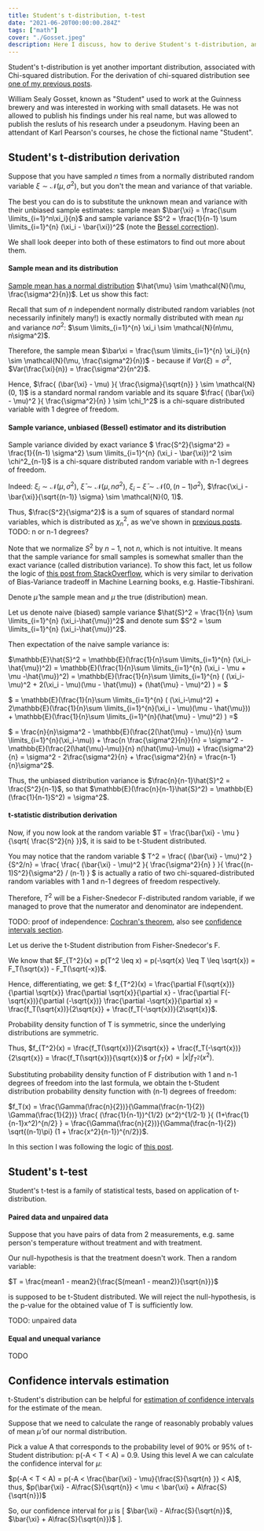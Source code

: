 ```yaml
---
title: Student's t-distribution, t-test
date: "2021-06-20T00:00:00.284Z"
tags: ["math"]
cover: "./Gosset.jpeg"
description: Here I discuss, how to derive Student's t-distribution, an important statistical distribution, used as a basis for t-test.
---
```


Student's t-distribution is yet another important distribution, associated with Chi-squared distribution. For the 
derivation of chi-squared distribution see [one of my previous posts](/2021-06-09-1).

William Sealy Gosset, known as "Student" used to work at the Guinness brewery and was interested in working with small
datasets. He was not allowed to publish his findings under his real name, but was allowed to publish the resluts of his 
research under a pseudonym. Having been an attendant of Karl Pearson's courses, he chose the fictional name "Student".

Student's t-distribution derivation
-----------------------------------

Suppose that you have sampled $n$ times from a normally distributed random variable $\xi \sim \mathcal{N}(\mu, \sigma^2)$, but you don't the mean and variance of that variable. 

The best you can do is to substitute the unknown mean and variance with their unbiased sample estimates: sample mean $\bar{\xi} = \frac{\sum \limits_{i=1}^n\xi_i}{n}$ and 
sample variance $S^2 = \frac{1}{n-1} \sum \limits_{i=1}^{n} (\xi_i - \bar{\xi})^2$ (note the [Bessel correction](https://en.wikipedia.org/wiki/Bessel%27s_correction)).

We shall look deeper into both of these estimators to find out more about them.

#### Sample mean and its distribution

[Sample mean has a normal distribution](https://en.wikipedia.org/wiki/Normal_distribution#Sample_mean) $\hat{\mu} \sim \mathcal{N}(\mu, \frac{\sigma^2}{n})$. Let us show this fact:

Recall that sum of $n$ independent normally distributed random variables (not necessarily infinitely many!) is exactly normally distributed with mean $n\mu$ and variance $n\sigma^2$: $\sum \limits_{i=1}^{n} \xi_i \sim \mathcal{N}(n\mu, n\sigma^2)$.

Therefore, the sample mean $\bar\xi = \frac{\sum \limits_{i=1}^{n} \xi_i}{n} \sim \mathcal{N}(\mu, \frac{\sigma^2}{n})$ - because if $Var(\xi) = \sigma^2$, $Var(\frac{\xi}{n}) = \frac{\sigma^2}{n^2}$.

Hence, $\frac{ (\bar{\xi} - \mu) }{ \frac{\sigma}{\sqrt{n}} } \sim \mathcal{N}(0, 1)$ is a standard normal random variable and its square $\frac{ (\bar{\xi} - \mu)^2 }{ \frac{\sigma^2}{n} } \sim \chi_1^2$ is a chi-square distributed variable with 1 degree of freedom.

#### Sample variance, unbiased (Bessel) estimator and its distribution

Sample variance divided by exact variance $ \frac{S^2}{\sigma^2} = \frac{1}{(n-1) \sigma^2} \sum \limits_{i=1}^{n} (\xi_i - \bar{\xi})^2 \sim \chi^2_{n-1}$ is a chi-square distributed random variable with n-1 degrees of freedom.

Indeed: $\xi_i \sim \mathcal{N}(\mu, \sigma^2)$, $\bar{\xi} \sim \mathcal{N}(\mu, n\sigma^2)$, $\xi_i - \bar{\xi} \sim \mathcal{N}(0, (n-1)\sigma^2)$, $\frac{\xi_i - \bar{\xi}}{\sqrt{(n-1)} \sigma} \sim \mathcal{N}(0, 1)$.

Thus, $\frac{S^2}{\sigma^2}$ is a sum of squares of standard normal variables, which is distributed as $\chi^2_n$, as we've shown in [previous posts](/2021-06-09-1). TODO: n or n-1 degrees?

Note that we normalize $S^2$ by $n-1$, not $n$, which is not intuitive. It means  that the sample variance for small samples is somewhat smaller than the exact variance (called distribution variance). To show this fact, let us follow the logic of 
[this post from StackOverflow](https://math.stackexchange.com/questions/61251/intuitive-explanation-of-bessels-correction), which is very similar to derivation of Bias-Variance tradeoff in Machine Learning books, e.g. Hastie-Tibshirani.

Denote $\hat{\mu}$ the sample mean and $\mu$ the true (distribution) mean.

Let us denote naive (biased) sample variance $\hat{S}^2 = \frac{1}{n} \sum \limits_{i=1}^{n} (\xi_i-\hat{\mu})^2$ and denote sum $S^2 = \sum \limits_{i=1}^{n} (\xi_i-\hat{\mu})^2$. 

Then expectation of the naive sample variance is:

$\mathbb{E}\hat{S}^2 = \mathbb{E}(\frac{1}{n}\sum \limits_{i=1}^{n} (\xi_i-\hat{\mu})^2) = \mathbb{E}(\frac{1}{n}\sum \limits_{i=1}^{n} (\xi_i - \mu + \mu -\hat{\mu})^2) = \mathbb{E}(\frac{1}{n}\sum \limits_{i=1}^{n} ( (\xi_i-\mu)^2 + 2(\xi_i - \mu)(\mu - \hat{\mu}) + (\hat{\mu} - \mu)^2) ) = $

$ = \mathbb{E}(\frac{1}{n}\sum \limits_{i=1}^{n} ( (\xi_i-\mu)^2) + 2\mathbb{E}(\frac{1}{n}\sum \limits_{i=1}^{n}(\xi_i - \mu)(\mu - \hat{\mu})) + \mathbb{E}(\frac{1}{n}\sum \limits_{i=1}^{n}(\hat{\mu} - \mu)^2) ) =$

$ = \frac{n}{n}\sigma^2 - \mathbb{E}(\frac{2(\hat{\mu} - \mu)}{n} \sum \limits_{i=1}^{n}(\xi_i-\mu)) + \frac{n \frac{\sigma^2}{n}}{n} = \sigma^2 - \mathbb{E}(\frac{2(\hat{\mu}-\mu)}{n} n(\hat{\mu}-\mu)) + \frac{\sigma^2}{n} = \sigma^2 - 2\frac{\sigma^2}{n} + \frac{\sigma^2}{n} = \frac{n-1}{n}\sigma^2$.

Thus, the unbiased distribution variance is $\frac{n}{n-1}\hat{S}^2 = \frac{S^2}{n-1}$, so that $\mathbb{E}(\frac{n}{n-1}\hat{S}^2) = \mathbb{E}(\frac{1}{n-1}S^2) = \sigma^2$.

#### t-statistic distribution derivation


Now, if you now look at the random variable $T = \frac{\bar{\xi} - \mu }{\sqrt{ \frac{S^2}{n} }}$, it is said to be t-Student distributed.

You may notice that the random variable $ T^2 = \frac{ (\bar{\xi} - \mu)^2 }{S^2/n} = \frac{ \frac{ (\bar{\xi} - \mu)^2 }{ \frac{\sigma^2}{n} } }{ \frac{(n-1)S^2}{\sigma^2} / (n-1) } $ is actually a ratio of two chi-squared-distributed random variables
with 1 and n-1 degrees of freedom respectively.

Therefore, $T^2$ will be a Fisher-Snedecor F-distributed random variable, if we managed to prove that the numerator and denominator are independent.

TODO: proof of independence: [Cochran's theorem](https://en.wikipedia.org/wiki/Cochran%27s_theorem), also see [confidence intervals section](https://en.wikipedia.org/wiki/Normal_distribution#Confidence_intervals).

Let us derive the t-Student distribution from Fisher-Snedecor's F. 

We know that $F_{T^2}(x) = p(T^2 \leq x) = p(-\sqrt{x} \leq T \leq \sqrt{x}) = F_T(\sqrt{x}) - F_T(\sqrt{-x})$.

Hence, differentiating, we get: $ f_{T^2}(x) = \frac{\partial F(\sqrt{x})}{\partial \sqrt{x}} \frac{\partial \sqrt{x}}{\partial x} - \frac{\partial F(-\sqrt{x})}{\partial (-\sqrt{x})} \frac{\partial -\sqrt{x}}{\partial x}  = \frac{f_T(\sqrt{x})}{2\sqrt{x}} + \frac{f_T(-\sqrt{x})}{2\sqrt{x}}$.

Probability density function of T is symmetric, since the underlying distributions are symmetric.

Thus, $f_{T^2}(x) = \frac{f_T(\sqrt{x})}{2\sqrt{x}} + \frac{f_T(-\sqrt{x})}{2\sqrt{x}} = \frac{f_T(\sqrt{x})}{\sqrt{x}}$ or $f_T(x) = |x|f_{T^2}(x^2)$.

Substituting probability density function of F distribution with 1 and n-1 degrees of freedom into the last formula, we obtain the t-Student distribution probability density function with (n-1) degrees of freedom:

$f_T(x) = \frac{\Gamma(\frac{n}{2})}{\Gamma(\frac{n-1}{2}) \Gamma(\frac{1}{2})} \frac{ (\frac{1}{n-1})^{1/2} (x^2)^{1/2-1} }{ (1+\frac{1}{n-1}x^2)^{n/2} } = \frac{\Gamma(\frac{n}{2})}{\Gamma(\frac{n-1}{2}) \sqrt{(n-1)\pi} (1 + \frac{x^2}{n-1})^{n/2}}$.

In this section I was following the logic of [this post](http://www.milefoot.com/math/stat/pdfc-tdist.htm).


Student's t-test
----------------

Student's t-test is a family of statistical tests, based on application of t-distribution.

#### Paired data and unpaired data

Suppose that you have pairs of data from 2 measurements, e.g. same person's temperature without treatment and with treatment. 

Our null-hypothesis is that the treatment doesn't work. Then a random variable:

$T = \frac{mean1 - mean2}{\frac{S(mean1 - mean2)}{\sqrt{n}}}$

is supposed to be t-Student distributed. We will reject the null-hypothesis, is the p-value for the obtained value of T
is sufficiently low.

TODO: unpaired data

#### Equal and unequal variance

TODO


Confidence intervals estimation
-------------------------------

t-Student's distribution can be helpful for [estimation of confidence intervals](https://en.wikipedia.org/wiki/Student%27s_t-distribution#Confidence_intervals) for the estimate of the mean.

Suppose that we need to calculate the range of reasonably probably values of mean $\hat{\mu}$ of our normal distribution.

Pick a value A that corresponds to the probability level of 90% or 95% of t-Student distribution: p(-A < T < A) = 0.9. Using this level A we can calculate the confidence interval for $\mu$:

$p(-A < T < A) = p(-A < \frac{\bar{\xi} - \mu}{\frac{S}{\sqrt{n} }} < A)$, thus, $p(\bar{\xi} - A\frac{S}{\sqrt{n}} < \mu < \bar{\xi} + A\frac{S}{\sqrt{n}})$

So, our confidence interval for $\mu$ is \[ $\bar{\xi} - A\frac{S}{\sqrt{n}}$, $\bar{\xi} + A\frac{S}{\sqrt{n}})$ \].